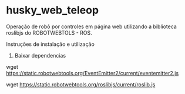 # husky_web_teleop
Operação de robô por controles em página web utilizando a biblioteca roslibjs do ROBOTWEBTOLS - ROS.


Instruções de instalação e utilização

1. Baixar dependencias

wget https://static.robotwebtools.org/EventEmitter2/current/eventemitter2.js

wget https://static.robotwebtools.org/roslibjs/current/roslib.js
